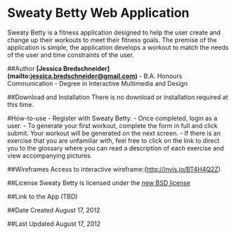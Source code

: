 # Sweaty Betty Web Application
Sweaty Betty is a fitness application designed to help the user create and change up their workouts to meet their fitness goals.
The premise of the application is simple, the application develops a workout to match the needs of the user and time constraints of the user.

##Author
**[Jessica Bredschneider] (mailto:jessica.bredschneider@gmail.com)**
	- B.A. Honours Communication
	- Degree in Interactive Multimedia and Design

##Download and Installation
There is no download or installation required at this time.

#How-to-use
	- Register with Sweaty Betty. 
	- Once completed, login as a user. 
	- To generate your first workout, complete the form in full and click submit. Your workout will be generated on the next screen.
	- If there is an exercise that you are unfamiliar with, feel free to click on the link to direct you to the glossary where you can read a description of each exercise and view accompanying pictures.

##Wireframes
Access to interactive wireframe:(http://invis.io/BT4H4Q2Z)

##License
Sweaty Betty is licensed under the [new BSD license](NEW-BSD-LICENSE.txt)

##Link to the App
(TBD)

##Date Created
August 17, 2012

##Last Updated
August 17, 2012
